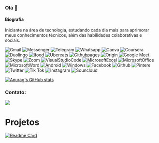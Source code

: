 ### Olá 👋

#### Biografia

Iniciante na área de tecnologia, estudando cada dia mais para aprimorar meus conhecimentos técnicos, além das habilidades colaborativas e sociais.

![Gmail](https://img.shields.io/badge/Gmail-D14836?style=for-the-badge&logo=gmail&logoColor=white)
![Messenger](https://img.shields.io/badge/Messenger-00B2FF?style=for-the-badge&logo=messenger&logoColor=white)
![Telegram](https://img.shields.io/badge/Telegram-2CA5E0?style=for-the-badge&logo=telegram&logoColor=white)
![Whatsapp](https://img.shields.io/badge/WhatsApp-25D366?style=for-the-badge&logo=whatsapp&logoColor=white)
![Canva](https://img.shields.io/badge/Canva-%2300C4CC.svg?&style=for-the-badge&logo=Canva&logoColor=white)
![Coursera](https://img.shields.io/badge/Coursera-0056D2?style=for-the-badge&logo=Coursera&logoColor=white)
![Duolingo](https://img.shields.io/badge/Duolingo-58CC02?style=for-the-badge&logo=Duolingo&logoColor=white)
![Ifood](https://img.shields.io/badge/iFood-EA1D2C?style=for-the-badge&logo=ifood&logoColor=white)
![Ubereats](https://img.shields.io/badge/iFood-EA1D2C?style=for-the-badge&logo=ifood&logoColor=white)
![Githubpages](https://img.shields.io/badge/GitHub%20Pages-222222?style=for-the-badge&logo=GitHub%20Pages&logoColor=white)
![Origin](https://img.shields.io/badge/Origin-148EFF?style=for-the-badge&logo=origin&logoColor=white)
![Google Meet](https://img.shields.io/badge/Google%20Meet-00897B?style=for-the-badge&logo=google-meet&logoColor=white)
![Skype](https://img.shields.io/badge/Skype-00AFF0?style=for-the-badge&logo=skype&logoColor=white)
![Zoom](https://img.shields.io/badge/Zoom-2D8CFF?style=for-the-badge&logo=zoom&logoColor=white)
![VisualStudioCode](https://img.shields.io/badge/Visual_Studio_Code-0078D4?style=for-the-badge&logo=visual%20studio%20code&logoColor=white)
![MicrosoftExcel](https://img.shields.io/badge/Microsoft_Excel-217346?style=for-the-badge&logo=microsoft-excel&logoColor=white)
![MicrosoftOffice](https://img.shields.io/badge/Microsoft_Office-D83B01?style=for-the-badge&logo=microsoft-office&logoColor=white)
![MicrosoftWord](https://img.shields.io/badge/Microsoft_Word-2B579A?style=for-the-badge&logo=microsoft-word&logoColor=white)
![Android](https://img.shields.io/badge/Android-3DDC84?style=for-the-badge&logo=android&logoColor=whit)
![Windows](https://img.shields.io/badge/Windows-0078D6?style=for-the-badge&logo=windows&logoColor=white)
![Facebook](https://img.shields.io/badge/Facebook-1877F2?style=for-the-badge&logo=facebook&logoColor=white)
![Github](https://img.shields.io/badge/GitHub-100000?style=for-the-badge&logo=github&logoColor=white)
![Pintere](https://img.shields.io/badge/Pinterest-%23E60023.svg?&style=for-the-badge&logo=Pinterest&logoColor=white)
![Twitter](https://img.shields.io/badge/Twitter-1DA1F2?style=for-the-badge&logo=twitter&logoColor=white)
![Tik Tok](https://img.shields.io/badge/TikTok-000000?style=for-the-badge&logo=tiktok&logoColor=white)
![Instagram](https://img.shields.io/badge/Instagram-E4405F?style=for-the-badge&logo=instagram&logoColor=white)
![Souncloud](https://img.shields.io/badge/SoundCloud-FF3300?style=for-the-badge&logo=soundcloud&logoColor=white)

[![Anurag's GitHub stats](https://github-readme-stats.vercel.app/api?username=Kathyleenv)](https://github.com/anuraghazra/github-readme-stats)


### Contato:

[<img src='https://img.shields.io/badge/Instagram-E4405F?style=for-the-badge&logo=instagram&logoColor=white'>](instagram.com/kathyholandaa)

# Projetos

[![Readme Card](https://github-readme-stats.vercel.app/api/pin/?username=kathyleenv&repo=kathyleenv.github.io)](https://github.com/anuraghazra/github-readme-stats)
